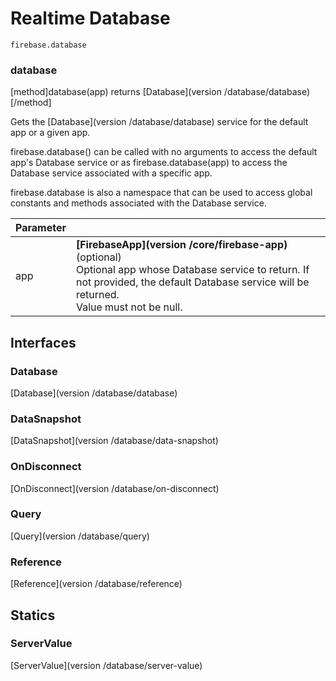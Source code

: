 # Realtime Database

```
firebase.database
```

### database
[method]database(app) returns [Database](version /database/database)[/method]

Gets the [Database](version /database/database) service for the default app or a given app.

firebase.database() can be called with no arguments to access the default app's Database service or as firebase.database(app) to access the Database service associated with a specific app.

firebase.database is also a namespace that can be used to access global constants and methods associated with the Database service.

| Parameter |         |
| --------- | ------- |
| app  | **[FirebaseApp](version /core/firebase-app)** (optional) <br /> Optional app whose Database service to return. If not provided, the default Database service will be returned. <br /> Value must not be null. |

## Interfaces


### Database

[Database](version /database/database)

### DataSnapshot

[DataSnapshot](version /database/data-snapshot)

### OnDisconnect

[OnDisconnect](version /database/on-disconnect)

### Query

[Query](version /database/query)

### Reference

[Reference](version /database/reference)

## Statics

### ServerValue

[ServerValue](version /database/server-value)
